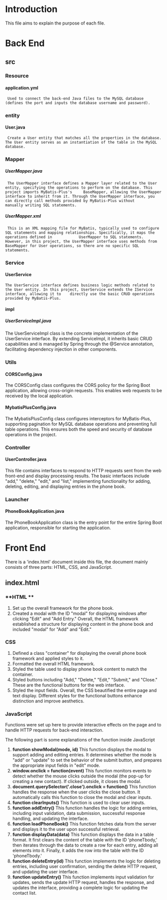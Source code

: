 # Introduction

This file aims to explain the purpose of each file. 

# Back End

 ## src

  ### **Resource**

   #### **application.yml**

     Used to connect the back-end Java files to the MySQL database (defines the port and inputs the database username and password).

  ### **entity**

   #### User.java

     Create a User entity that matches all the properties in the database. The User entity serves as an instantiation of the table in the MySQL database.

  ### **Mapper**

   #####  **UserMapper.java**

     The UserMapper interface defines a Mapper layer related to the User entity, specifying the operations to perform on the database. This project imports MyBatis-Plus's     BaseMapper, allowing the UserMapper interface to inherit from it. Through the UserMapper interface, you can directly call methods provided by MyBatis-Plus without           manually writing SQL statements.

   ##### **UserMapper.xml**

     This is an XML mapping file for MyBatis, typically used to configure SQL statements and mapping relationships. Specifically, it maps the operations defined in            UserMapper to SQL statements. However, in this project, the UserMapper interface uses methods from BaseMapper for User operations, so there are no specific SQL statements.

  ### **Service**

   ####  **UserService**

    The UserService interface defines business logic methods related to the User entity. In this project, UserService extends the IService interface, allowing it to    directly use the basic CRUD operations provided by MyBatis-Plus.

#### **impl**

##### UserServiceImpl.java

 The UserServiceImpl class is the concrete implementation of the UserService interface. By extending ServiceImpl, it inherits basic CRUD capabilities and is managed by Spring through the @Service annotation, facilitating dependency injection in other components.

### **Utils**

####  **CORSConfig.java**

 The CORSConfig class configures the CORS policy for the Spring Boot application, allowing cross-origin requests. This enables web requests to be received by the local application.

#### **MybatisPlusConfig.java**

 The MybatisPlusConfig class configures interceptors for MyBatis-Plus, supporting pagination for MySQL database operations and preventing full table operations. This ensures both the speed and security of database operations in the project.

### **Controller**

####  **UserController.java**

 This file contains interfaces to respond to HTTP requests sent from the web front-end and display processing results. The basic interfaces include "add," "delete," "edit," and "list," implementing functionality for adding, deleting, editing, and displaying entries in the phone book.

### Launcher

#### **PhoneBookApplication.java**

 The PhoneBookApplication class is the entry point for the entire Spring Boot application, responsible for starting the application.

# Front End

There is a 'index.html' document inside this file, the document mainly consists of three parts: HTML, CSS, and JavaScript.

## index.html

### **HTML **

1. Set up the overall framework for the phone book.
2. Created a modal with the ID "modal" for displaying windows after clicking "Edit" and "Add Entry."
    Overall, the HTML framework established a structure for displaying  content in the phone book and included "modal" for "Add" and "Edit."

### **CSS**

1. Defined a class "container" for displaying the overall phone book framework and applied styles to it.
2. Formatted the overall HTML framework.
3. Styled the table used to display phone book content to match the container.
4. Styled buttons including "Add," "Delete," "Edit," "Submit," and "Close." These are the functional buttons for the web interface.
5. Styled the input fields.
    Overall, the CSS beautified the entire page and text display. Different styles for the functional buttons enhance distinction and improve aesthetics.

### **JavaScript** 

Functions were set up here to provide interactive effects on the page and to handle HTTP requests for back-end interaction.

The following part is some explanations of the function inside JavaScript

1. **function showModal(mode, id)**
    This function displays the modal to support adding and editing entries. It determines whether the mode is "add" or "update" to set the behavior of the submit button, and prepares the appropriate input fields in "edit" mode.
2. **window.onclick = function(event)**
    This function monitors events to detect whether the mouse clicks outside the modal (the pop-up for creating a new contact). If clicked outside, it closes the modal.
3. **document.querySelector('.close').onclick = function()**
    This function handles the response when the user clicks the close button. It automatically calls this function to close the modal and clear inputs.
4. **function clearInputs()**
    This function is used to clear user inputs.
5. **function addEntry()**
    This function handles the logic for adding entries, including input validation, data submission, successful response handling, and updating the interface.
6. **function loadPhoneBook()**
    This function fetches data from the server and displays it to the user upon successful retrieval.
7. **function displayData(data)**
    This function displays the data in a table format. It first clears the content of the table with the ID 'phoneTbody,' then iterates through the data to create a row for each entry, adding all elements into it. Finally, it adds the row into the table with the ID 'phoneTbody.'
8. **function deleteEntry(id)**
    This function implements the logic for deleting entries, including user confirmation, sending the delete HTTP request, and updating the user interface.
9. **function updateEntry()**
    This function implements input validation for updates, sends the update HTTP request, handles the response, and updates the interface, providing a complete logic for updating the contact list.
